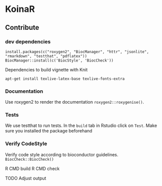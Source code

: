 # KoinaR

## Contribute
### dev dependencies
```
install.packages(c("roxygen2", "BiocManager", "httr", "jsonlite", "rmarkdown", "testthat", "pdflatex"))
BiocManager::install(c('BiocStyle', 'BiocCheck'))
```

Dependencies to build vignette with Knit
```
apt-get install texlive-latex-base texlive-fonts-extra
```


### Documentation
Use roxygen2 to render the documentation 
`roxygen2::roxygenise()`.

### Tests
We use testthat to run tests. In the `build` tab in Rstudio click on `Test`. 
Make sure you installed the package beforehand

### Verify CodeStyle
Verify code style according to bioconductor guidelines.
`BiocCheck::BiocCheck()`



R CMD build
R CMD check

TODO Adjust output